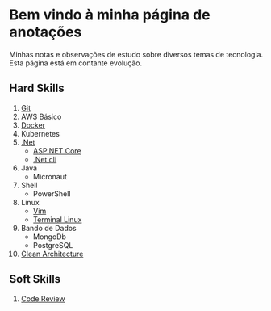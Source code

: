 # Bem vindo à minha página de anotações

Minhas notas e observações de estudo sobre diversos temas de tecnologia. Esta página está em contante evolução.

## Hard Skills

1. [Git](git/index.md)
1. AWS Básico
1. [Docker](docker/index.md)
1. Kubernetes
1. [.Net](net/index.md)
    * [ASP.NET Core](net/aspnet/index.md)
    * [.Net cli](net/cli/index.md)
1. Java
    * Micronaut
1. Shell
    * PowerShell
1. Linux
    * [Vim](vim/index.md)
    * [Terminal Linux](linux/index.md)
1. Bando de Dados
    * MongoDb
    * PostgreSQL
1. [Clean Architecture](clean_architecture/index.md)

## Soft Skills

1. [Code Review](code_review/index.md)
